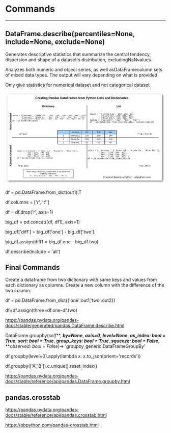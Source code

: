 # Commands

---

## DataFrame.describe(percentiles=None, include=None, exclude=None)

Generates descriptive statistics that summarize the central tendency, dispersion and shape of a dataset's distribution, excludingNaNvalues.

Analyzes both numeric and object series, as well asDataFramecolumn sets of mixed data types. The output will vary depending on what is provided.

Only give statistics for numerical dataset and not categorical dataset

![image](media/Commands-image1.png)

df = pd.DataFrame.from_dict(out1).T

df.columns = ['r', 't'']

df = df.drop('r', axis=1)

big_df = pd.concat([df, df1], axis=1)

big_df['diff'] = big_df['one'] - big_df['two']

big_df.assign(diff1 = big_df.one - big_df.two)

df.describe(include = 'all')

## Final Commands

Create a dataframe from two dictionary with same keys and values from each dictionary as columns. Create a new column with the difference of the two column.

df = pd.DataFrame.from_dict({'one':out1,'two':out2})

df=df.assign(three=df.one-df.two)

<https://pandas.pydata.org/pandas-docs/stable/generated/pandas.DataFrame.describe.html>

DataFrame.groupby(*self***, ***by=None***, ***axis=0***, ***level=None***, ***as_index: bool = True***, ***sort: bool = True***, ***group_keys: bool = True***, ***squeeze: bool = False***, ***observed: bool = False*)→ 'groupby_generic.DataFrameGroupBy'

df.groupby(level=0).apply(lambda x: x.to_json(orient='records'))

df.groupby(['A','B']).c.unique().reset_index()

<https://pandas.pydata.org/pandas-docs/stable/reference/api/pandas.DataFrame.groupby.html>

## pandas.crosstab

<https://pandas.pydata.org/pandas-docs/stable/reference/api/pandas.crosstab.html>

<https://pbpython.com/pandas-crosstab.html>
